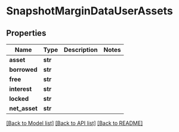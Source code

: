 # SnapshotMarginDataUserAssets

## Properties
Name | Type | Description | Notes
------------ | ------------- | ------------- | -------------
**asset** | **str** |  | 
**borrowed** | **str** |  | 
**free** | **str** |  | 
**interest** | **str** |  | 
**locked** | **str** |  | 
**net_asset** | **str** |  | 

[[Back to Model list]](../README.md#documentation-for-models) [[Back to API list]](../README.md#documentation-for-api-endpoints) [[Back to README]](../README.md)

